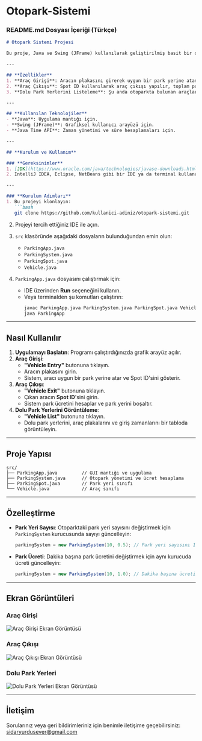 ﻿# Otopark-Sistemi
### **README.md** Dosyası İçeriği (Türkçe)

```markdown
# Otopark Sistemi Projesi

Bu proje, Java ve Swing (JFrame) kullanılarak geliştirilmiş basit bir otopark sistemi uygulamasıdır. Sistem, araç giriş ve çıkışlarını yönetir, park süresine göre ücret hesaplar ve dolu park yerlerini görüntüleme özelliği sunar.

---

## **Özellikler**
1. **Araç Girişi**: Aracın plakasını girerek uygun bir park yerine atanmasını sağlar.
2. **Araç Çıkışı**: Spot ID kullanılarak araç çıkışı yapılır, toplam park ücreti hesaplanır ve park yeri boşaltılır.
3. **Dolu Park Yerlerini Listeleme**: Şu anda otoparkta bulunan araçların Spot ID, plaka ve giriş zamanını görüntüler.

---

## **Kullanılan Teknolojiler**
- **Java**: Uygulama mantığı için.
- **Swing (JFrame)**: Grafiksel kullanıcı arayüzü için.
- **Java Time API**: Zaman yönetimi ve süre hesaplamaları için.

---

## **Kurulum ve Kullanım**

### **Gereksinimler**
1. [JDK](https://www.oracle.com/java/technologies/javase-downloads.html) (Java Development Kit) kurulu olmalı.
2. IntelliJ IDEA, Eclipse, NetBeans gibi bir IDE ya da terminal kullanabileceğiniz bir metin editörü (örn: VS Code).

---

### **Kurulum Adımları**
1. Bu projeyi klonlayın:
   ```bash
   git clone https://github.com/kullanici-adiniz/otopark-sistemi.git
   ```
2. Projeyi tercih ettiğiniz IDE ile açın.
3. `src` klasöründe aşağıdaki dosyaların bulunduğundan emin olun:
   - `ParkingApp.java`
   - `ParkingSystem.java`
   - `ParkingSpot.java`
   - `Vehicle.java`

4. `ParkingApp.java` dosyasını çalıştırmak için:
   - IDE üzerinden **Run** seçeneğini kullanın.
   - Veya terminalden şu komutları çalıştırın:
     ```bash
     javac ParkingApp.java ParkingSystem.java ParkingSpot.java Vehicle.java
     java ParkingApp
     ```

---

## **Nasıl Kullanılır**
1. **Uygulamayı Başlatın**: Programı çalıştırdığınızda grafik arayüz açılır.
2. **Araç Girişi**:
   - **"Vehicle Entry"** butonuna tıklayın.
   - Aracın plakasını girin.
   - Sistem, aracı uygun bir park yerine atar ve Spot ID'sini gösterir.
3. **Araç Çıkışı**:
   - **"Vehicle Exit"** butonuna tıklayın.
   - Çıkan aracın **Spot ID**'sini girin.
   - Sistem park ücretini hesaplar ve park yerini boşaltır.
4. **Dolu Park Yerlerini Görüntüleme**:
   - **"Vehicle List"** butonuna tıklayın.
   - Dolu park yerlerini, araç plakalarını ve giriş zamanlarını bir tabloda görüntüleyin.

---

## **Proje Yapısı**
```
src/
├── ParkingApp.java         // GUI mantığı ve uygulama
├── ParkingSystem.java      // Otopark yönetimi ve ücret hesaplama
├── ParkingSpot.java        // Park yeri sınıfı
└── Vehicle.java            // Araç sınıfı
```

---

## **Özelleştirme**
- **Park Yeri Sayısı**: Otoparktaki park yeri sayısını değiştirmek için `ParkingSystem` kurucusunda sayıyı güncelleyin:
  ```java
  parkingSystem = new ParkingSystem(10, 0.5); // Park yeri sayısını 10 olarak ayarlar.
  ```
- **Park Ücreti**: Dakika başına park ücretini değiştirmek için aynı kurucuda ücreti güncelleyin:
  ```java
  parkingSystem = new ParkingSystem(10, 1.0); // Dakika başına ücreti 0.5'ten 1.0'a çıkarır.
  ```

---

## **Ekran Görüntüleri**
### Araç Girişi
![Araç Girişi Ekran Görüntüsü](path/to/vehicle-entry.png)

### Araç Çıkışı
![Araç Çıkışı Ekran Görüntüsü](path/to/vehicle-exit.png)

### Dolu Park Yerleri
![Dolu Park Yerleri Ekran Görüntüsü](path/to/vehicle-list.png)

---


## **İletişim**
Sorularınız veya geri bildirimleriniz için benimle iletişime geçebilirsiniz: sidaryurdusever@gmail.com
```

